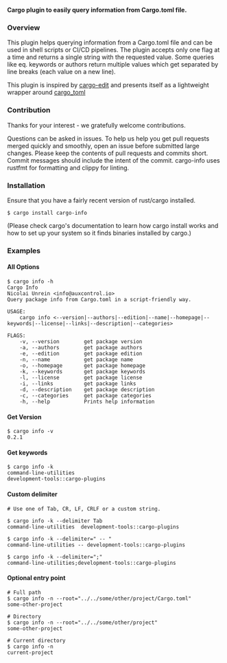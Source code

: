 **Cargo plugin to easily query information from Cargo.toml file.**

### Overview
This plugin helps querying information from a Cargo.toml file and can be used in shell scripts or CI/CD pipelines.
The plugin accepts only one flag at a time and returns a single string with the requested value.
Some queries like eq. keywords or authors return multiple values which get separated by line breaks (each value on a new line).

This plugin is inspired by [cargo-edit](https://github.com/killercup/cargo-edit) and presents itself as a lightweight wrapper around [cargo_toml](https://gitlab.com/crates.rs/cargo_toml)


### Contribution
Thanks for your interest - we gratefully welcome contributions.

Questions can be asked in issues.
To help us help you get pull requests merged quickly and smoothly, open an issue before submitted large changes. Please keep the contents of pull requests and commits short. Commit messages should include the intent of the commit.
cargo-info uses rustfmt for formatting and clippy for linting.

### Installation
Ensure that you have a fairly recent version of rust/cargo installed.
```
$ cargo install cargo-info
```

(Please check cargo's documentation to learn how cargo install works and how to set up your system so it finds binaries installed by cargo.)


### Examples

#### All Options
```
$ cargo info -h
Cargo Info
Nicolai Unrein <info@auxcontrol.io>
Query package info from Cargo.toml in a script-friendly way.

USAGE:
    cargo info <--version|--authors|--edition|--name|--homepage|--keywords|--license|--links|--description|--categories>

FLAGS:
    -v, --version        get package version
    -a, --authors        get package authors
    -e, --edition        get package edition
    -n, --name           get package name
    -o, --homepage       get package homepage
    -k, --keywords       get package keywords
    -l, --license        get package license
    -i, --links          get package links
    -d, --description    get package description
    -c, --categories     get package categories
    -h, --help           Prints help information
```

#### Get Version
```
$ cargo info -v
0.2.1

```

#### Get keywords 
```
$ cargo info -k
command-line-utilities
development-tools::cargo-plugins

```

#### Custom delimiter
```
# Use one of Tab, CR, LF, CRLF or a custom string.

$ cargo info -k --delimiter Tab
command-line-utilities 	development-tools::cargo-plugins

$ cargo info -k --delimiter=" -- "
command-line-utilities -- development-tools::cargo-plugins

$ cargo info -k --delimiter=";"
command-line-utilities;development-tools::cargo-plugins

```

#### Optional entry point 
```
# Full path
$ cargo info -n --root="../../some/other/project/Cargo.toml"
some-other-project

# Directory
$ cargo info -n --root="../../some/other/project"
some-other-project

# Current directory
$ cargo info -n
current-project

```


